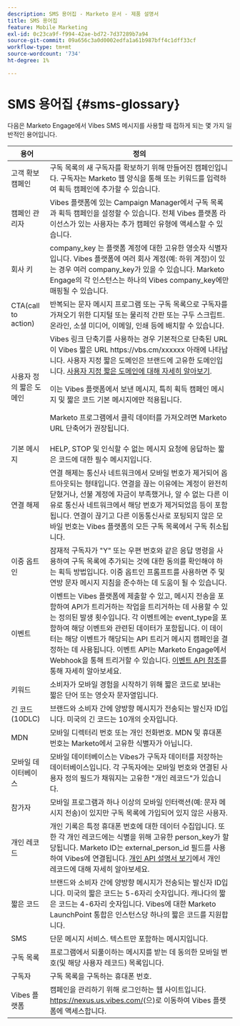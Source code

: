 ```yaml
---
description: SMS 용어집 - Marketo 문서 - 제품 설명서
title: SMS 용어집
feature: Mobile Marketing
exl-id: 0c23ca9f-f994-42ae-bd72-7d37289b7a94
source-git-commit: 09a656c3a0d0002edfa1a61b987bff4c1dff33cf
workflow-type: tm+mt
source-wordcount: '734'
ht-degree: 1%

---
```


# SMS 용어집 {#sms-glossary}

다음은 Marketo Engage에서 Vibes SMS 메시지를 사용할 때 접하게 되는 몇 가지 일반적인 용어입니다.

<table>
<thead>
  <tr>
    <th>용어</th>
    <th>정의</th>
  </tr>
</thead>
<tbody>
  <tr>
    <td>고객 확보 캠페인</td>
    <td>구독 목록의 새 구독자를 확보하기 위해 만들어진 캠페인입니다. 구독자는 Marketo 웹 양식을 통해 또는 키워드를 입력하여 획득 캠페인에 추가할 수 있습니다.</td>
  </tr>
  <tr>
    <td>캠페인 관리자</td>
    <td>Vibes 플랫폼에 있는 Campaign Manager에서 구독 목록과 획득 캠페인을 설정할 수 있습니다. 전체 Vibes 플랫폼 라이선스가 있는 사용자는 추가 캠페인 유형에 액세스할 수 있습니다.</td>
  </tr>
  <tr>
    <td>회사 키</td>
    <td>company_key 는 플랫폼 계정에 대한 고유한 영숫자 식별자입니다. Vibes 플랫폼에 여러 회사 계정(예: 하위 계정)이 있는 경우 여러 company_key가 있을 수 있습니다. Marketo Engage의 각 인스턴스는 하나의 Vibes company_key에만 매핑될 수 있습니다.</td>
  </tr>
  <tr>
    <td>CTA(call to action)</td>
    <td>반복되는 문자 메시지 프로그램 또는 구독 목록으로 구독자를 가져오기 위한 디지털 또는 물리적 간판 또는 구두 스크립트. 온라인, 소셜 미디어, 이메일, 인쇄 등에 배치할 수 있습니다.</td>
  </tr>
  <tr>
    <td>사용자 정의 짧은 도메인</td>
    <td>Vibes 링크 단축기를 사용하는 경우 기본적으로 단축된 URL이 Vibes 짧은 URL https://vbs.cm/xxxxxx 아래에 나타납니다. 사용자 지정 짧은 도메인은 브랜드에 고유한 도메인입니다. <a href="https://developer-platform.vibes.com/docs/creating-a-custom-short-domain">사용자 지정 짧은 도메인에 대해 자세히 알아보기</a>.<p>
    이는 Vibes 플랫폼에서 보낸 메시지, 특히 획득 캠페인 메시지 및 짧은 코드 기본 메시지에만 적용됩니다.<p>
    Marketo 프로그램에서 클릭 데이터를 가져오려면 Marketo URL 단축어가 권장됩니다.</td>
  </tr>
  <tr>
    <td>기본 메시지</td>
    <td>HELP, STOP 및 인식할 수 없는 메시지 요청에 응답하는 짧은 코드에 대한 필수 메시지입니다.</td>
  </tr>
  <tr>
    <td>연결 해제</td>
    <td>연결 해제는 통신사 네트워크에서 모바일 번호가 제거되어 옵트아웃되는 형태입니다. 연결을 끊는 이유에는 계정이 완전히 닫혔거나, 선불 계정에 자금이 부족했거나, 알 수 없는 다른 이유로 통신사 네트워크에서 해당 번호가 제거되었음 등이 포함됩니다. 연결이 끊기고 다른 이동통신사로 포팅되지 않은 모바일 번호는 Vibes 플랫폼의 모든 구독 목록에서 구독 취소됩니다.</td>
  </tr>
  <tr>
    <td>이중 옵트인</td>
    <td>잠재적 구독자가 "Y" 또는 우편 번호와 같은 응답 명령을 사용하여 구독 목록에 추가되는 것에 대한 동의를 확인해야 하는 획득 방법입니다. 이중 옵트인 프롬프트를 사용하면 주 및 연방 문자 메시지 지침을 준수하는 데 도움이 될 수 있습니다.</td>
  </tr>
  <tr>
    <td>이벤트</td>
    <td>이벤트는 Vibes 플랫폼에 제출할 수 있고, 메시지 전송을 포함하여 API가 트리거하는 작업을 트리거하는 데 사용할 수 있는 정의된 발생 횟수입니다. 각 이벤트에는 event_type을 포함하여 해당 이벤트와 관련된 데이터가 포함됩니다. 이 데이터는 해당 이벤트가 해당되는 API 트리거 메시지 캠페인을 결정하는 데 사용됩니다. 이벤트 API는 Marketo Engage에서 Webhook을 통해 트리거할 수 있습니다. <a href="https://developer-platform.vibes.com/reference/event-api">이벤트 API 참조</a>를 통해 자세히 알아보세요.</td>
  </tr>
  <tr>
    <td>키워드</td>
    <td>소비자가 모바일 경험을 시작하기 위해 짧은 코드로 보내는 짧은 단어 또는 영숫자 문자열입니다.</td>
  </tr>
  <tr>
    <td>긴 코드(10DLC)</td>
    <td>브랜드와 소비자 간에 양방향 메시지가 전송되는 발신자 ID입니다. 미국의 긴 코드는 10개의 숫자입니다.</td>
  </tr>
  <tr>
    <td>MDN</td>
    <td>모바일 디렉터리 번호 또는 개인 전화번호. MDN 및 휴대폰 번호는 Marketo에서 고유한 식별자가 아닙니다.</td>
  </tr>
  <tr>
    <td>모바일 데이터베이스</td>
    <td>모바일 데이터베이스는 Vibes가 구독자 데이터를 저장하는 데이터베이스입니다. 각 구독자에는 모바일 번호와 연결된 사용자 정의 필드가 채워지는 고유한 "개인 레코드"가 있습니다.</td>
  </tr>
  <tr>
    <td>참가자</td>
    <td>모바일 프로그램과 하나 이상의 모바일 인터랙션(예: 문자 메시지 전송)이 있지만 구독 목록에 가입되어 있지 않은 사용자.</td>
  </tr>
  <tr>
    <td>개인 레코드</td>
    <td>개인 기록은 특정 휴대폰 번호에 대한 데이터 수집입니다. 또한 각 개인 레코드에는 식별을 위해 고유한 person_key가 할당됩니다. Marketo ID는 external_person_id 필드를 사용하여 Vibes에 연결됩니다. <a href="https://developer-platform.vibes.com/reference/person-api">개인 API 설명서 보기</a>에서 개인 레코드에 대해 자세히 알아보세요.</td>
  </tr>
  <tr>
    <td>짧은 코드</td>
    <td>브랜드와 소비자 간에 양방향 메시지가 전송되는 발신자 ID입니다. 미국의 짧은 코드는 5-6자리 숫자입니다. 캐나다의 짧은 코드는 4-6자리 숫자입니다. Vibes에 대한 Marketo LaunchPoint 통합은 인스턴스당 하나의 짧은 코드를 지원합니다.</td>
  </tr>
  <tr>
    <td>SMS</td>
    <td>단문 메시지 서비스. 텍스트만 포함하는 메시지입니다.</td>
  </tr>
  <tr>
    <td>구독 목록</td>
    <td>프로그램에서 되풀이하는 메시지를 받는 데 동의한 모바일 번호(및 해당 사용자 레코드) 목록입니다.</td>
  </tr>
  <tr>
    <td>구독자</td>
    <td>구독 목록을 구독하는 휴대폰 번호.</td>
  </tr>
  <tr>
    <td>Vibes 플랫폼</td>
    <td>캠페인을 관리하기 위해 로그인하는 웹 사이트입니다. <a href="https://nexus.us.vibes.com/">https://nexus.us.vibes.com/</a>(으)로 이동하여 Vibes 플랫폼에 액세스합니다.</td>
  </tr>
</tbody>
</table>
